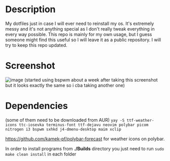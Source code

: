 # Description
My dotfiles just in case I will ever need to reinstall my os.  It's extremely messy and it's not anything special as I don't really tweak everything in every way possible. This repo is mainly for my own usage, but I guess someone might find this useful so I will leave it as a public repository.
I will try to keep this repo updated.

# Screenshot
![image](https://i.imgur.com/kYG6NYY.png)
(started using bspwm about a week after taking this screenshot but it looks exactly the same so i cba taking another one)

# Dependencies
(some of them need to be downloaded from AUR)
`yay -S ttf-weather-icons
ttc-iosevka
terminus-font
ttf-dejavu
neovim
polybar
picom
nitrogen
i3
bspwm
sxhkd
j4-dmenu-desktop
maim
xclip`

https://github.com/kamek-pf/polybar-forecast for weather icons on polybar.

In order to install programs from **./Builds** directory you just need to run `sudo make clean install` in each folder
